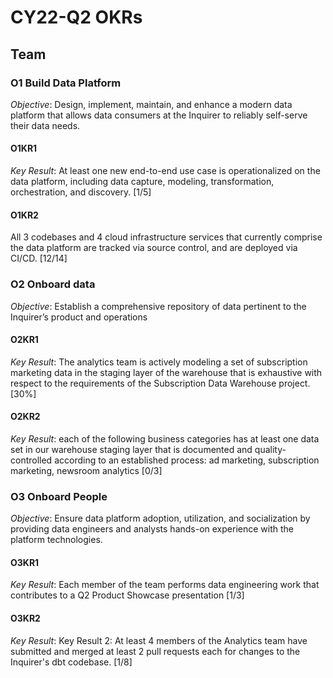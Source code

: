 # CY22-Q2 OKRs
## Team
### O1 Build Data Platform  
_Objective_: Design, implement, maintain, and enhance a modern data platform that allows data consumers at the Inquirer to reliably self-serve their data needs.

#### O1KR1 
_Key Result_: At least one new end-to-end use case is operationalized on the data platform, including data capture, modeling, transformation, orchestration, and discovery. [1/5]

#### O1KR2 
All 3 codebases and 4 cloud infrastructure services that currently comprise the data platform are tracked via source control, and are deployed via CI/CD. [12/14]

### O2 Onboard data

_Objective_: Establish a comprehensive repository of data pertinent to the Inquirer’s product and operations

#### O2KR1 
_Key Result_: The analytics team is actively modeling a set of subscription marketing data in the staging layer of the warehouse that is exhaustive with respect to the requirements of the Subscription Data Warehouse project.[30%]

#### O2KR2 
_Key Result_: each of the following business categories has at least one data set in our warehouse staging layer that is documented and quality-controlled according to an established process: ad marketing, subscription marketing, newsroom analytics [0/3]

### O3 Onboard People

_Objective_: Ensure data platform adoption, utilization, and socialization by providing data engineers and analysts hands-on experience with the platform technologies.

#### O3KR1
_Key Result_: Each member of the team performs data engineering work that contributes to a Q2 Product Showcase presentation [1/3]

#### O3KR2
_Key Result_: 
Key Result 2: At least 4 members of the Analytics team have submitted and merged at least 2 pull requests each for changes to the Inquirer's dbt codebase. [1/8]
